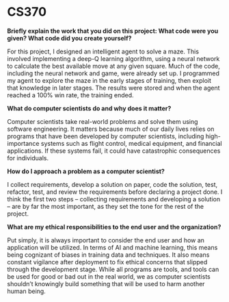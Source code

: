 # CS370

**Briefly explain the work that you did on this project: What code were you given? What code did you create yourself?**

For this project, I designed an intelligent agent to solve a maze. This involved implementing a deep-Q learning algorithm, using a neural network to calculate the best available move at any given square. Much of the code, including the neural network and game, were already set up. I programmed my agent to explore the maze in the early stages of training, then exploit that knowledge in later stages. The results were stored and when the agent reached a 100% win rate, the training ended.

**What do computer scientists do and why does it matter?**

Computer scientists take real-world problems and solve them using software engineering. It matters because much of our daily lives relies on programs that have been developed by computer scientists, including high-importance systems such as flight control, medical equipment, and financial applications. If these systems fail, it could have catastrophic consequences for individuals.

**How do I approach a problem as a computer scientist?**

I collect requirements, develop a solution on paper, code the solution, test, refactor, test, and review the requirements before declaring a project done. I think the first two steps – collecting requirements and developing a solution – are by far the most important, as they set the tone for the rest of the project.

**What are my ethical responsibilities to the end user and the organization?**

Put simply, it is always important to consider the end user and how an application will be utilized. In terms of AI and machine learning, this means being cognizant of biases in training data and techniques. It also means constant vigilance after deployment to fix ethical concerns that slipped through the development stage. While all programs are tools, and tools can be used for good or bad out in the real world, we as computer scientists shouldn’t knowingly build something that will be used to harm another human being.

